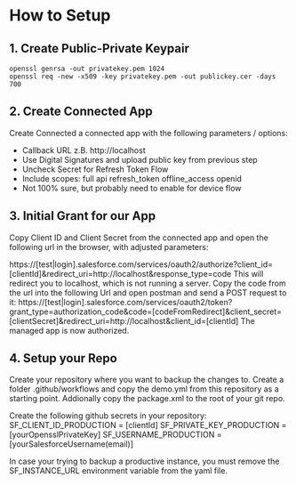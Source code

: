 # How to Setup
## 1. Create Public-Private Keypair
```
openssl genrsa -out privatekey.pem 1024
openssl req -new -x509 -key privatekey.pem -out publickey.cer -days 700
```

## 2. Create Connected App

Create Connected a connected app with the following parameters / options:
- Callback URL z.B. http://localhost
- Use Digital Signatures and upload public key from previous step
- Uncheck Secret for Refresh Token Flow
- Include scopes: full api refresh_token offline_access openid
- Not 100% sure, but probably need to enable for device flow

## 3. Initial Grant for our App
Copy Client ID and Client Secret from the connected app and open the following url in the browser, with adjusted parameters:

https://[test|login].salesforce.com/services/oauth2/authorize?client_id=[clientId]&redirect_uri=http://localhost&response_type=code
This will redirect you to localhost, which is not running a server. Copy the code from the url into the following Url and open postman and send a POST request to it:
https://[test|login].salesforce.com/services/oauth2/token?grant_type=authorization_code&code=[codeFromRedirect]&client_secret=[clientSecret]&redirect_uri=http://localhost&client_id=[clientId]
The managed app is now authorized.

## 4. Setup your Repo

Create your repository where you want to backup the changes to. Create a folder .github/workflows and copy the demo.yml from this repository as a starting point.
Addionally copy the package.xml to the root of your git repo.

Create the following github secrets in your repository:
SF_CLIENT_ID_PRODUCTION = [clientId]
SF_PRIVATE_KEY_PRODUCTION = [yourOpensslPrivateKey]
SF_USERNAME_PRODUCTION = [yourSalesforceUsername(email)]

In case your trying to backup a productive instance, you must remove the SF_INSTANCE_URL environment variable from the yaml file.

